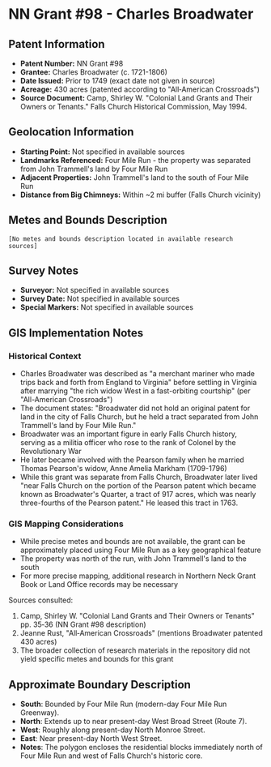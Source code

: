 # NN Grant #98 - Charles Broadwater

## Patent Information
- **Patent Number:** NN Grant #98
- **Grantee:** Charles Broadwater (c. 1721-1806)
- **Date Issued:** Prior to 1749 (exact date not given in source)
- **Acreage:** 430 acres (patented according to "All‑American Crossroads")
- **Source Document:** Camp, Shirley W. "Colonial Land Grants and Their Owners or Tenants." Falls Church Historical Commission, May 1994.

## Geolocation Information
- **Starting Point:** Not specified in available sources
- **Landmarks Referenced:** Four Mile Run - the property was separated from John Trammell's land by Four Mile Run
- **Adjacent Properties:** John Trammell's land to the south of Four Mile Run
- **Distance from Big Chimneys:** Within ~2 mi buffer (Falls Church vicinity)

## Metes and Bounds Description
```
[No metes and bounds description located in available research sources]
```

## Survey Notes
- **Surveyor:** Not specified in available sources
- **Survey Date:** Not specified in available sources
- **Special Markers:** Not specified in available sources

## GIS Implementation Notes

### Historical Context
- Charles Broadwater was described as "a merchant mariner who made trips back and forth from England to Virginia" before settling in Virginia after marrying "the rich widow West in a fast-orbiting courtship" (per "All-American Crossroads")
- The document states: "Broadwater did not hold an original patent for land in the city of Falls Church, but he held a tract separated from John Trammell's land by Four Mile Run."
- Broadwater was an important figure in early Falls Church history, serving as a militia officer who rose to the rank of Colonel by the Revolutionary War
- He later became involved with the Pearson family when he married Thomas Pearson's widow, Anne Amelia Markham (1709-1796)
- While this grant was separate from Falls Church, Broadwater later lived "near Falls Church on the portion of the Pearson patent which became known as Broadwater's Quarter, a tract of 917 acres, which was nearly three-fourths of the Pearson patent." He leased this tract in 1763.

### GIS Mapping Considerations
- While precise metes and bounds are not available, the grant can be approximately placed using Four Mile Run as a key geographical feature
- The property was north of the run, with John Trammell's land to the south
- For more precise mapping, additional research in Northern Neck Grant Book or Land Office records may be necessary

Sources consulted:
1. Camp, Shirley W. "Colonial Land Grants and Their Owners or Tenants" pp. 35‑36 (NN Grant #98 description)
2. Jeanne Rust, "All‑American Crossroads" (mentions Broadwater patented 430 acres)
3. The broader collection of research materials in the repository did not yield specific metes and bounds for this grant 

## Approximate Boundary Description
- **South**: Bounded by Four Mile Run (modern-day Four Mile Run Greenway).
- **North**: Extends up to near present-day West Broad Street (Route 7).
- **West**: Roughly along present-day North Monroe Street.
- **East**: Near present-day North West Street.
- **Notes**: The polygon encloses the residential blocks immediately north of Four Mile Run and west of Falls Church's historic core. 